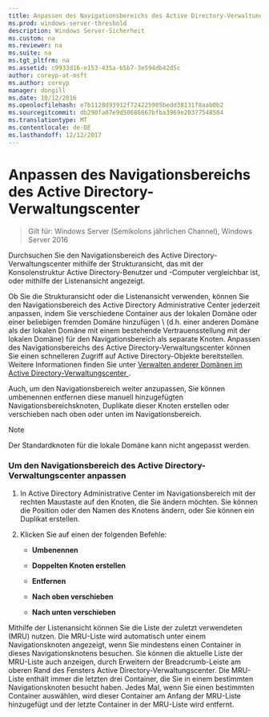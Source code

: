 ```yaml
---
title: Anpassen des Navigationsbereichs des Active Directory-Verwaltungscenter
ms.prod: windows-server-threshold
description: Windows Server-Sicherheit
ms.custom: na
ms.reviewer: na
ms.suite: na
ms.tgt_pltfrm: na
ms.assetid: c9933d16-e153-435a-b5b7-3e594db42d5c
author: coreyp-at-msft
ms.author: coreyp
manager: dongill
ms.date: 10/12/2016
ms.openlocfilehash: e7b1128d93912f724225905bedd38131f8aab0b2
ms.sourcegitcommit: db290fa07e9d50686667bfba3969e20377548504
ms.translationtype: MT
ms.contentlocale: de-DE
ms.lasthandoff: 12/12/2017
---
```

# <a name="customize-the-active-directory-administrative-center-navigation-pane"></a>Anpassen des Navigationsbereichs des Active Directory-Verwaltungscenter

>Gilt für: Windows Server (Semikolons jährlichen Channel), Windows Server 2016

  Durchsuchen Sie den Navigationsbereich des Active Directory-Verwaltungscenter mithilfe der Strukturansicht, das mit der Konsolenstruktur Active Directory-Benutzer und -Computer vergleichbar ist, oder mithilfe der Listenansicht angezeigt.

 Ob Sie die Strukturansicht oder die Listenansicht verwenden, können Sie den Navigationsbereich des Active Directory Administrative Center jederzeit anpassen, indem Sie verschiedene Container aus der lokalen Domäne oder einer beliebigen fremden Domäne hinzufügen \ (d.h. einer anderen Domäne als der lokalen Domäne mit einem bestehende Vertrauensstellung mit der lokalen Domäne\) für den Navigationsbereich als separate Knoten. Anpassen des Navigationsbereichs des Active Directory-Verwaltungscenter können Sie einen schnelleren Zugriff auf Active Directory-Objekte bereitstellen. Weitere Informationen finden Sie unter [Verwalten anderer Domänen im Active Directory-Verwaltungscenter ](manage-different-domains-in-active-directory-administrative-center.md).

 Auch, um den Navigationsbereich weiter anzupassen, Sie können umbenennen entfernen diese manuell hinzugefügten Navigationsbereichsknoten, Duplikate dieser Knoten erstellen oder verschieben nach oben oder unten im Navigationsbereich.

> [!NOTE]
>  Der Standardknoten für die lokale Domäne kann nicht angepasst werden.

### <a name="to-customize-the-active-directory-administrative-center-navigation-pane"></a>Um den Navigationsbereich des Active Directory-Verwaltungscenter anpassen

1.  In Active Directory Administrative Center im Navigationsbereich mit der rechten Maustaste auf den Knoten, die Sie ändern möchten. Sie können die Position oder den Namen des Knotens ändern, oder Sie können ein Duplikat erstellen.

2.  Klicken Sie auf einen der folgenden Befehle:

    -   **Umbenennen**

    -   **Doppelten Knoten erstellen**

    -   **Entfernen**

    -   **Nach oben verschieben**

    -   **Nach unten verschieben**

 Mithilfe der Listenansicht können Sie die Liste der zuletzt verwendeten \(MRU\) nutzen. Die MRU-Liste wird automatisch unter einem Navigationsknoten angezeigt, wenn Sie mindestens einen Container in dieses Navigationsknotens besuchen. Sie können die aktuelle Liste der MRU-Liste auch anzeigen, durch Erweitern der Breadcrumb-Leiste am oberen Rand des Fensters Active Directory-Verwaltungscenter. Die MRU-Liste enthält immer die letzten drei Container, die Sie in einem bestimmten Navigationsknoten besucht haben. Jedes Mal, wenn Sie einen bestimmten Container auswählen, wird dieser Container am Anfang der MRU-Liste hinzugefügt und der letzte Container in der MRU-Liste wird entfernt.

  

